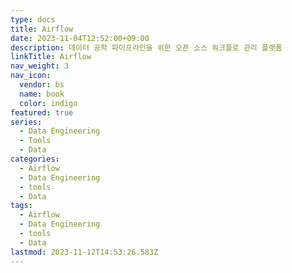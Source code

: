 ```yaml
---
type: docs
title: Airflow
date: 2023-11-04T12:52:00+09:00
description: 데이터 공학 파이프라인을 위한 오픈 소스 워크플로 관리 플랫폼
linkTitle: Airflow
nav_weight: 3
nav_icon:
  vendor: bs
  name: book
  color: indigo
featured: true
series:
  - Data Engineering
  - Tools
  - Data
categories:
  - Airflow
  - Data Engineering
  - tools
  - Data
tags:
  - Airflow
  - Data Engineering
  - tools
  - Data
lastmod: 2023-11-12T14:53:26.583Z
---
```

